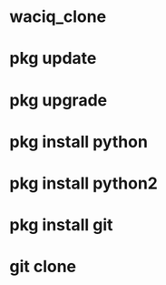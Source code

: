 # waciq_clone
# pkg update
# pkg upgrade
# pkg install python
# pkg install python2
# pkg install git
# git clone
